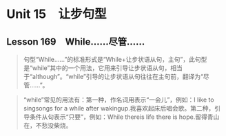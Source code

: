 ﻿ # Unit 15　让步句型
 ## Lesson 169　While……尽管……
 
> 句型“While……”的标准形式是“While+让步状语从句，主句”，此句型是“while”其中的一个用法，它用来引导让步状语从句，相当于“although”。“while”引导的让步状语从句往往在主句前，翻译为“尽管……”。

> “while”常见的用法有：第一种，作名词用表示“一会儿”，例如：I like to singsongs for a while after wakingup.我喜欢起床后唱会歌。第二种，引导条件从句表示“只要”，例如：While thereis life there is hope.留得青山在，不愁没柴烧。


 